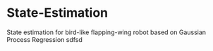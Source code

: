 # State-Estimation
State estimation for bird-like flapping-wing robot based on Gaussian Process Regression
sdfsd
